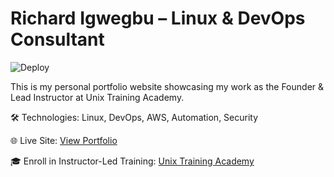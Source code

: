 # Richard Igwegbu – Linux & DevOps Consultant

![Deploy](https://github.com/richardigwegbu1/richard_portfolio_site/actions/workflows/deploy.yml/badge.svg)

This is my personal portfolio website showcasing my work as the Founder & Lead Instructor at Unix Training Academy.

🛠️ Technologies: Linux, DevOps, AWS, Automation, Security

🌐 Live Site: [View Portfolio](https://YOUR_USERNAME.github.io/richard_portfolio_site/)

🎓 Enroll in Instructor-Led Training: [Unix Training Academy](https://www.unixtrainingacademy.com/enrollment)

